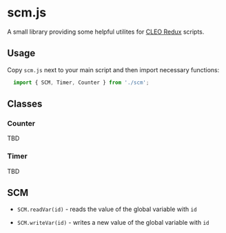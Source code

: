 # scm.js

A small library providing some helpful utilites for [CLEO Redux](https://github.com/cleolibrary/CLEO-Redux) scripts.

## Usage

Copy `scm.js` next to your main script and then import necessary functions:

```js
  import { SCM, Timer, Counter } from './scm';
```

## Classes

### Counter

TBD

### Timer

TBD

## SCM

* `SCM.readVar(id)` - reads the value of the global variable with `id`

* `SCM.writeVar(id)` - writes a new value of the global variable with `id`



